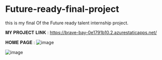# Future-ready-final-project

this is my final Of the Future ready talent internship project. 



𝐌𝐘 𝐏𝐑𝐎𝐉𝐄𝐂𝐓 𝐋𝐈𝐍𝐊 : https://brave-bay-0e1791b10.2.azurestaticapps.net/

𝐇𝐎𝐌𝐄 𝐏𝐀𝐆𝐄 :
![image](https://user-images.githubusercontent.com/83835190/200540716-8ac0a173-5ecb-4dd5-b788-ef269016178b.png)

![image](https://user-images.githubusercontent.com/83835190/200541020-c1169760-cb6a-4367-863f-07be06a522c9.png)



